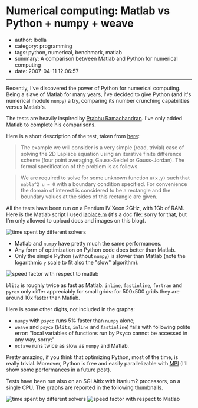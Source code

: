 # Numerical computing: Matlab vs Python + numpy + weave

- author: lbolla
- category: programming
- tags: python, numerical, benchmark, matlab
- summary: A comparison between Matlab and Python for numerical computing
- date: 2007-04-11 12:06:57

----------------

Recently, I've discovered the power of Python for numerical computing. Being a
slave of Matlab for many years, I've decided to give Python (and it's numerical
module `numpy`) a try, comparing its number crunching capabilities versus
Matlab's.

The tests are heavily inspired by [Prabhu Ramachandran][1]. I've
only added Matlab to complete his comparisons.

Here is a short description of
the test, taken from [here][1]: 

> The example we will consider is a very simple (read, trivial) case of solving
> the 2D Laplace equation using an iterative finite difference scheme (four
> point averaging, Gauss-Seidel or Gauss-Jordan).  The formal specification of
> the problem is as follows.

> We are required to solve for some unknown function
> `u(x,y)` such that `nabla^2 u = 0` with a boundary condition specified. For
> convenience the domain of interest is considered to be a rectangle and the
> boundary values at the sides of this rectangle are given.

All the tests have been run on a Pentium IV Xeon 2GHz, with 1Gb of RAM. Here is the Matlab script I used [laplace.m][2] (it's a doc file: sorry for that, but
I'm only allowed to upload docs and images on this blog).

![time spent by different solvers][3]

* Matlab and `numpy` have pretty much the same performances.
* Any form of optimization on Python code does better than Matlab.
* Only the simple Python (without `numpy`) is slower than Matlab (note the logarithmic `y`
scale to fit also the "slow" algorithm).

![speed factor with respect to matlab][4]

`blitz` is roughly twice as fast as Matlab. `inline`, `fastinline`,
`fortran` and `pyrex` only differ appreciably for small grids: for 500x500 grids
they are around 10x faster than Matlab.

Here is some other digits, not included in the graphs: 

  * `numpy` with `psyco` runs 5% faster than `numpy` alone;
  * `weave` and `psyco` (`blitz`, `inline` and `fastinline`) fails with
    following polite error: "local variables of functions run by Psyco cannot
    be accessed in any way, sorry;"
  * `octave` runs twice as slow as `numpy` and Matlab.

Pretty amazing, if you think that optimizing Python, most of the time, is
really trivial. Moreover, Python is free and easily parallelizable with
[MPI][5] (I'll show some performances in a future post).

Tests have been run
also on an SGI Altix with Itanium2 processors, on a single CPU. The graphs are
reported in the following thumbnails.

![time spent by different solvers][6]
![speed factor with respect to Matlab][7]

   [1]: http://www.scipy.org/PerformancePython (performance python)
   [2]: /blog/img/laplacem.doc (laplace.m)
   [3]: /blog/img/time.png
   [4]: /blog/img/factor.png
   [5]: http://mpi4py.scipy.org/
   [6]: /blog/img/pico_time.png
   [7]: /blog/img/pico_factor.png
   [8]: http://linearalgebra21.blogspot.com
